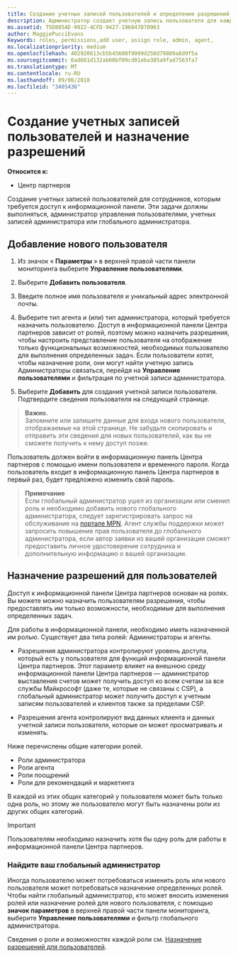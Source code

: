 ```yaml
---
title: Создание учетных записей пользователей и определение разрешений | Центр партнеров
description: Администратор создает учетную запись пользователя для каждого сотрудника партнера, которому необходим доступ к Центру партнеров.
ms.assetid: 75D805AE-9922-4CFD-9427-196047D70963
author: MaggiePucciEvans
Keywords: roles, permissions,add user, assign role, admin, agent,
ms.localizationpriority: medium
ms.openlocfilehash: 402920613cb5b45608f9099d250d79809a8d9f5a
ms.sourcegitcommit: 6ad681d132ab60bf09cd01eba385a9fad7563fa7
ms.translationtype: MT
ms.contentlocale: ru-RU
ms.lasthandoff: 09/06/2018
ms.locfileid: "3405436"
---
```

# <a name="create-user-accounts-and-assign-permissions"></a>Создание учетных записей пользователей и назначение разрешений

**Относится к:**

-  Центр партнеров

Создание учетных записей пользователей для сотрудников, которым требуется доступ к информационной панели. Эти задачи должны выполняться, администратор управления пользователями, учетных записей администратора или глобального администратора. 


## <a name="add-a-new-user"></a>Добавление нового пользователя

1. Из значок « **Параметры** » в верхней правой части панели мониторинга выберите **Управление пользователями**.

2.  Выберите **Добавить пользователя**.

3.  Введите полное имя пользователя и уникальный адрес электронной почты.

4.  Выберите тип агента и (или) тип администратора, который требуется назначить пользователю. Доступ в информационной панели Центра партнеров зависит от ролей, поэтому можно назначить разрешения, чтобы настроить представление пользователя на отображение только функциональных возможностей, необходимых пользователю для выполнения определенных задач.  Если пользователи хотят, чтобы назначение роли, они могут найти учетную запись Администраторы связаться, перейдя на **Управление пользователями** и фильтрация по учетной записи администратора.

5.  Выберите **Добавить** для создания учетной записи пользователя. Подтвердите сведения пользователя на следующей странице.

>**Важно.**<br>
Запомните или запишите данные для входа нового пользователя, отображаемые на этой странице. Не забудьте скопировать и отправить эти сведения для новых пользователей, как вы не сможете получить к нему доступ позже. 

Пользователь должен войти в информационную панель Центра партнеров с помощью имени пользователя и временного пароля. Когда пользователь входит в информационную панель Центра партнеров в первый раз, будет предложено изменить свой пароль. 

>**Примечание**<br> Если глобальный администратор ушел из организации или сменил роль и необходимо добавить нового глобального администратора, следует зарегистрировать запрос на обслуживание на [портале MPN](https://partner.microsoft.com/support). Агент службы поддержки может запросить повышение прав пользователя до глобального администратора, если автор заявки из вашей организации сможет предоставить личное удостоверение сотрудника и дополнительную информацию о вашей организации.

## <a name="assign-user-permissions"></a>Назначение разрешений для пользователей

Доступ к информационной панели Центра партнеров основан на ролях. Вы можете можно назначить пользователям разрешения, чтобы предоставлять им только возможности, необходимые для выполнения определенных задач. 

Для работы в информационной панели, необходимо иметь назначенной им ролью.  Существует два типа ролей: Администраторы и агенты.

- Разрешения администратора контролируют уровень доступа, который есть у пользователя для функций информационной панели Центра партнеров. Этот параметр влияет на внешнюю среду информационной панели Центра партнеров — администратор выставления счетов может получить доступ ко всем счетам за все службы Майкрософт (даже те, которые не связаны с CSP), а глобальный администратор может получить доступ к учетным записям пользователей и клиентов также за пределами CSP.

- Разрешения агента контролируют вид данных клиента и данных учетной записи пользователя, которые он может просматривать и изменять.
    
Ниже перечислены общие категории ролей. 
- Роли администратора
- Роли агента
- Роли поощрений
- Роли для рекомендаций и маркетинга


В каждой из этих общих категорий у пользователя может быть только одна роль, но этому же пользователю могут быть назначены роли из других общих категорий. 

>[!Important]
>Пользователям необходимо назначить хотя бы одну роль для работы в информационной панели Центра партнеров.


### <a name="find-your-global-admin"></a>Найдите ваш глобальный администратор

Иногда пользователю может потребоваться изменить роль или нового пользователя может потребоваться назначение определенных ролей.  
Чтобы найти глобальный администратор, кто может вносить изменения ролей или назначение ролей для нового пользователя, с помощью **значок параметров** в верхней правой части панели мониторинга, выберите **Управление пользователями** и фильтр глобального администратора. 

Сведения о роли и возможностях каждой роли см. [Назначение разрешений для пользователей](permissions-overview.md).





